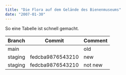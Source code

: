 ```yaml
---
title: "Die Flora auf dem Gelände des Bienenmuseums"
date: "2007-01-30"
---
```


So eine Tabelle ist schnell gemacht.

| Branch  | Commit           | Comment |
| ------- | ---------------- | ------- |
| main    |                  | old     |
| staging | fedcba9876543210 | new     | 
| staging | fedcba9876543210 | not new | 